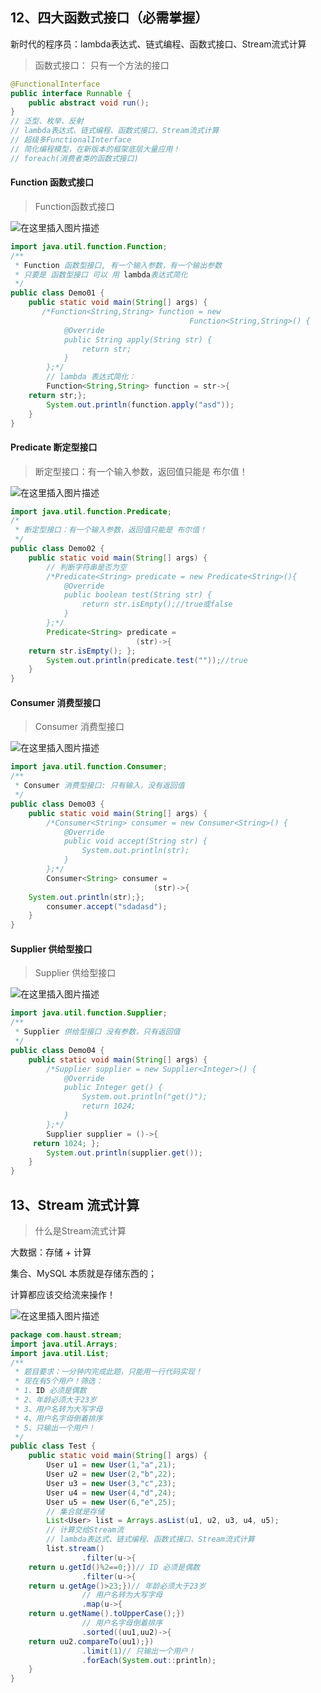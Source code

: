 ## 12、四大函数式接口（必需掌握）

新时代的程序员：lambda表达式、链式编程、函数式接口、Stream流式计算

> 函数式接口： 只有一个方法的接口

```java
@FunctionalInterface 
public interface Runnable {
    public abstract void run(); 
}
// 泛型、枚举、反射 
// lambda表达式、链式编程、函数式接口、Stream流式计算 
// 超级多FunctionalInterface 
// 简化编程模型，在新版本的框架底层大量应用！ 
// foreach(消费者类的函数式接口)
```

#### Function 函数式接口

> Function函数式接口

![在这里插入图片描述](https://img-blog.csdnimg.cn/20210130191001358.png?x-oss-process=image/watermark,type_ZmFuZ3poZW5naGVpdGk,shadow_10,text_aHR0cHM6Ly9ibG9nLmNzZG4ubmV0L3dlaXhpbl80MzU5MTk4MA==,size_16,color_FFFFFF,t_70)

```java
import java.util.function.Function;
/**
 * Function 函数型接口, 有一个输入参数，有一个输出参数
 * 只要是 函数型接口 可以 用 lambda表达式简化
 */
public class Demo01 {
    public static void main(String[] args) {
       /*Function<String,String> function = new 
                                        Function<String,String>() {
            @Override
            public String apply(String str) {
                return str;
            }
        };*/
        // lambda 表达式简化：
        Function<String,String> function = str->{
    return str;};
        System.out.println(function.apply("asd"));
    }
}
```

#### Predicate 断定型接口

> 断定型接口：有一个输入参数，返回值只能是 布尔值！

![在这里插入图片描述](https://img-blog.csdnimg.cn/20210130191013684.png?x-oss-process=image/watermark,type_ZmFuZ3poZW5naGVpdGk,shadow_10,text_aHR0cHM6Ly9ibG9nLmNzZG4ubmV0L3dlaXhpbl80MzU5MTk4MA==,size_16,color_FFFFFF,t_70)

```java
import java.util.function.Predicate;
/*
 * 断定型接口：有一个输入参数，返回值只能是 布尔值！
 */
public class Demo02 {
    public static void main(String[] args) {
        // 判断字符串是否为空
        /*Predicate<String> predicate = new Predicate<String>(){
            @Override
            public boolean test(String str) {
                return str.isEmpty();//true或false
            }
        };*/
        Predicate<String> predicate = 
                            (str)->{
    return str.isEmpty(); };
        System.out.println(predicate.test(""));//true
    }
}
```

#### Consumer 消费型接口

> Consumer 消费型接口

![在这里插入图片描述](https://img-blog.csdnimg.cn/20210130191025678.png?x-oss-process=image/watermark,type_ZmFuZ3poZW5naGVpdGk,shadow_10,text_aHR0cHM6Ly9ibG9nLmNzZG4ubmV0L3dlaXhpbl80MzU5MTk4MA==,size_16,color_FFFFFF,t_70)

```java
import java.util.function.Consumer;
/**
 * Consumer 消费型接口: 只有输入，没有返回值
 */
public class Demo03 {
    public static void main(String[] args) {
        /*Consumer<String> consumer = new Consumer<String>() {
            @Override
            public void accept(String str) {
                System.out.println(str);
            }
        };*/
        Consumer<String> consumer = 
                                (str)->{
    System.out.println(str);};
        consumer.accept("sdadasd");
    }
}
```

#### Supplier 供给型接口

> Supplier 供给型接口

![在这里插入图片描述](https://img-blog.csdnimg.cn/20210130191038388.png?x-oss-process=image/watermark,type_ZmFuZ3poZW5naGVpdGk,shadow_10,text_aHR0cHM6Ly9ibG9nLmNzZG4ubmV0L3dlaXhpbl80MzU5MTk4MA==,size_16,color_FFFFFF,t_70)

```java
import java.util.function.Supplier;
/**
 * Supplier 供给型接口 没有参数，只有返回值
 */
public class Demo04 {
    public static void main(String[] args) {
        /*Supplier supplier = new Supplier<Integer>() {
            @Override
            public Integer get() {
                System.out.println("get()");
                return 1024;
            }
        };*/
        Supplier supplier = ()->{
     return 1024; };
        System.out.println(supplier.get());
    }
}
```

## 13、Stream 流式计算

> 什么是Stream流式计算

大数据：存储 + 计算

集合、MySQL 本质就是存储东西的；

计算都应该交给流来操作！

![在这里插入图片描述](https://img-blog.csdnimg.cn/20210130191049934.png)

```java
package com.haust.stream;
import java.util.Arrays;
import java.util.List;
/**
 * 题目要求：一分钟内完成此题，只能用一行代码实现！
 * 现在有5个用户！筛选：
 * 1、ID 必须是偶数
 * 2、年龄必须大于23岁
 * 3、用户名转为大写字母
 * 4、用户名字母倒着排序
 * 5、只输出一个用户！
 */
public class Test {
    public static void main(String[] args) {
        User u1 = new User(1,"a",21);
        User u2 = new User(2,"b",22);
        User u3 = new User(3,"c",23);
        User u4 = new User(4,"d",24);
        User u5 = new User(6,"e",25);
        // 集合就是存储
        List<User> list = Arrays.asList(u1, u2, u3, u4, u5);
        // 计算交给Stream流
        // lambda表达式、链式编程、函数式接口、Stream流式计算
        list.stream()
                .filter(u->{
    return u.getId()%2==0;})// ID 必须是偶数
                .filter(u->{
    return u.getAge()>23;})// 年龄必须大于23岁
                // 用户名转为大写字母
                .map(u->{
    return u.getName().toUpperCase();})
                // 用户名字母倒着排序
                .sorted((uu1,uu2)->{
    return uu2.compareTo(uu1);})
                .limit(1)// 只输出一个用户！
                .forEach(System.out::println);
    }
}
```

